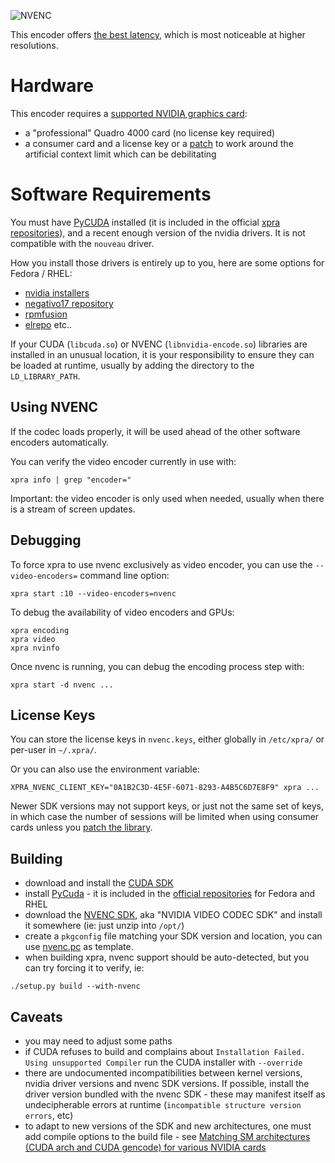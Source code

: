 ![NVENC](../images/icons/nvidia.png)

This encoder offers [the best latency](https://xpra.org/stats/NVENC/), which is most noticeable at higher resolutions.

# Hardware
This encoder requires a [supported NVIDIA graphics card](https://developer.nvidia.com/nvidia-video-codec-sdk#gpulist):
* a "professional" Quadro 4000 card (no license key required)
* a consumer card and a license key or a [patch](https://github.com/keylase/nvidia-patch) to work around the artificial context limit which can be debilitating

# Software Requirements
You must have [PyCUDA](http://mathema.tician.de/software/pycuda/) installed (it is included in the official [xpra repositories](https://github.com/Xpra-org/xpra/wiki/Download)), and a recent enough version of the nvidia drivers. It is not compatible with the `nouveau` driver.

How you install those drivers is entirely up to you, here are some options for Fedora / RHEL:
* [nvidia installers](http://www.nvidia.com/object/unix.html)
* [negativo17 repository](http://negativo17.org/nvidia-driver/)
* [rpmfusion](http://rpmfusion.org/)
* [elrepo](http://elrepo.org/tiki/tiki-index.php)
etc..

If your CUDA (`libcuda.so`) or NVENC (`libnvidia-encode.so`) libraries are installed in an unusual location, it is your responsibility to ensure they can be loaded at runtime, usually by adding the directory to the `LD_LIBRARY_PATH`.

## Using NVENC
If the codec loads properly, it will be used ahead of the other software encoders automatically.

You can verify the video encoder currently in use with:
```shell
xpra info | grep "encoder="
```
Important: the video encoder is only used when needed, usually when there is a stream of screen updates.


## Debugging
To force xpra to use nvenc exclusively as video encoder, you can use the `--video-encoders=` command line option:
```shell
xpra start :10 --video-encoders=nvenc
```

To debug the availability of video encoders and GPUs:
```shell
xpra encoding
xpra video
xpra nvinfo
```

Once nvenc is running, you can debug the encoding process step with:
```shell
xpra start -d nvenc ...
```


## License Keys
You can store the license keys in `nvenc.keys`, either globally in `/etc/xpra/` or per-user in `~/.xpra/`.

Or you can also use the environment variable:
```shell
XPRA_NVENC_CLIENT_KEY="0A1B2C3D-4E5F-6071-8293-A4B5C6D7E8F9" xpra ...
```

Newer SDK versions may not support keys, or just not the same set of keys, in which case the number of sessions will be limited when using consumer cards unless you [patch the library](https://github.com/keylase/nvidia-patch).


## Building
* download and install the [CUDA SDK](https://developer.nvidia.com/cuda-downloads)
* install [PyCuda](http://wiki.tiker.net/PyCuda/Installation/Linux) - it is included in the [official repositories](https://github.com/Xpra-org/xpra/wiki/Download) for Fedora and RHEL
* download the [NVENC SDK](https://developer.nvidia.com/nvidia-video-codec-sdk), aka "NVIDIA VIDEO CODEC SDK" and install it somewhere (ie: just unzip into `/opt/`)
* create a `pkgconfig` file matching your SDK version and location, you can use [nvenc.pc](https://github.com/Xpra-org/xpra/blob/master/fs/lib/pkgconfig/nvenc.pc) as template.
* when building xpra, nvenc support should be auto-detected, but you can try forcing it to verify, ie:
```shell
./setup.py build --with-nvenc
```


## Caveats
* you may need to adjust some paths
* if CUDA refuses to build and complains about `Installation Failed. Using unsupported Compiler` run the CUDA installer with `--override`
* there are undocumented incompatibilities between kernel versions, nvidia driver versions and nvenc SDK versions. If possible, install the driver version bundled with the nvenc SDK - these may manifest itself as undecipherable errors at runtime (`incompatible structure version errors`, etc)
* to adapt to new versions of the SDK and new architectures, one must add compile options to the build file - see [Matching SM architectures (CUDA arch and CUDA gencode) for various NVIDIA cards](https://arnon.dk/matching-sm-architectures-arch-and-gencode-for-various-nvidia-cards/)
